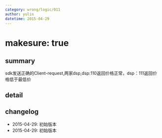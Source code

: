 ```yaml
---
category: wrong/logic/011
author: yulin
datetime: 2015-04-29
---
```


# makesure: true

## summary

sdk发送正确的Client-request,两家dsp,dsp:110返回价格正常，dsp：111返回价格低于最低价

## detail


## changelog

- 2015-04-29: 初始版本
- 2015-04-29: 初始版本
